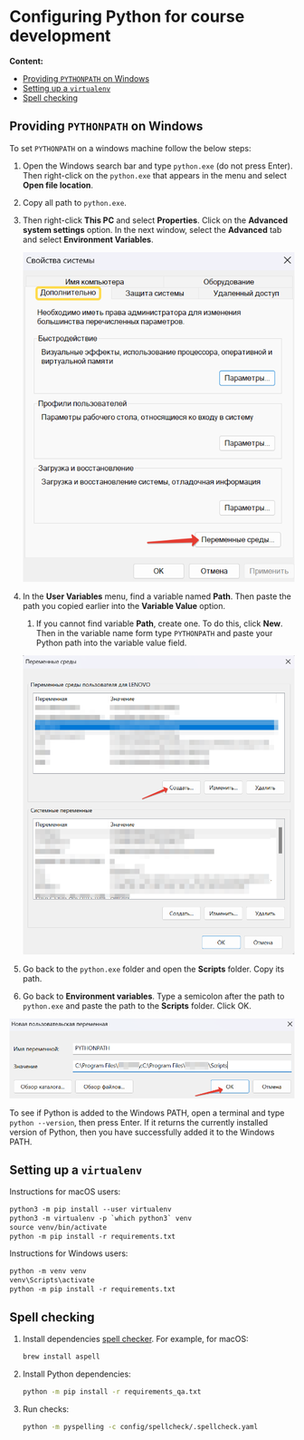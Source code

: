# Configuring Python for course development

**Content:**
   * [Providing `PYTHONPATH` on Windows](#pythonpath-windows)
   * [Setting up a `virtualenv`](#setting-virtualenv)
   * [Spell checking](#spell-checking)

## <a name="pythonpath-windows"></a>Providing `PYTHONPATH` on Windows

To set `PYTHONPATH` on a windows machine follow the below steps:
1. Open the Windows search bar and type `python.exe` (do not press Enter). 
Then right-click on the `python.exe` that appears in the menu and select **Open file location**.
   

2. Copy all path to `python.exe`.
   

3. Then right-click **This PC** and select **Properties**. Сlick on the 
**Advanced system settings** option. In the next window, select the 
**Advanced** tab and select **Environment Variables**.

   ![properties](../images/properties.png)

4. In the **User Variables** menu, find a variable named **Path**. 
Then paste the path you copied earlier into the **Variable Value** option.

    1. If you cannot find variable **Path**, create one. To do this, click **New**. 
   Then in the variable name form type `PYTHONPATH` and paste your Python path into 
   the variable value field.
   

   ![new path](../images/new_pythonpath.png)
   
5. Go back to the `python.exe` folder and open the **Scripts** folder. Copy its path.


6. Go back to **Environment variables**. Type a semicolon after the path to `python.exe` and 
paste the path to the **Scripts** folder. Click OK.

![creating path](../images/creating_pythonpath.png)

To see if Python is added to the Windows PATH, open a terminal and type `python --version`, 
then press Enter. If it returns the currently installed version of Python, then you have 
successfully added it to the Windows PATH.


## <a name="setting-virtualenv"></a>Setting up a `virtualenv`

Instructions for macOS users:

```
python3 -m pip install --user virtualenv
python3 -m virtualenv -p `which python3` venv
source venv/bin/activate
python -m pip install -r requirements.txt
```

Instructions for Windows users:

```
python -m venv venv
venv\Scripts\activate
python -m pip install -r requirements.txt
```
## <a name="spell-checking"></a>Spell checking

1. Install dependencies 
   [spell checker](https://facelessuser.github.io/pyspelling/#usage-in-linux). 
   For example, for macOS:

   ```bash
   brew install aspell
   ```

1. Install Python dependencies:

   ```bash
   python -m pip install -r requirements_qa.txt
   ```

1. Run checks:

   ```bash
   python -m pyspelling -c config/spellcheck/.spellcheck.yaml
   ```
